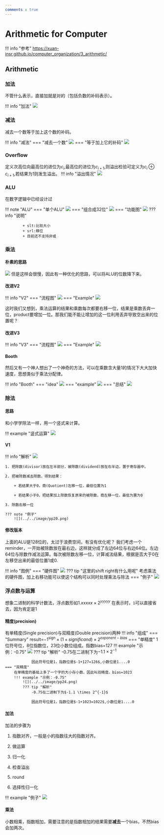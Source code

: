 ```yaml
---
comments : true
---
```

# Arithmetic for Computer

!!! info "参考"
    https://xuan-insr.github.io/computer_organization/3_arithmetic/

## Arithmetic

### 加法

不管什么表示，直接加就是对的（包括负数的补码表示）。

!!! info "加法"
    ![](../../image/p56.png)
### 减法

减去一个数等于加上这个数的补码。

!!! info "减法"
    === "减去一个数"
        ![](../../image/p57.png)
    === "等于加上它的补码"
        ![](../../image/p58.png)

### Overflow

定义次高位向最高位的进位为$c_i$,最高位的进位为$c_{i+1}$,则溢出检验可定义为$c_i \oplus c_{i+1}$,若结果为1则发生溢出。
!!! info "溢出情况"
    ![](../../image/p59.png)

### ALU

在数字逻辑中已经设计过

!!! note "ALU"
    === "单个ALU"
        ![](../../image/p60.png)
    === "组合成32位"
        ![](../../image/p61.png)
    === "功能图"
        ![](../../image/p62.png)
        ??? info "说明"

            + slt:比较大小
            + srl:移位
            + 目前还不支持非或

### 乘法

#### 朴素的思路

![](../../image/p63.png)
但是这样会很慢，因此有一种优化的思路，可以将ALU的位数降下来。

#### 改进V2

!!! info "V2"
    === "流程图"
        ![](../../image/p64.png)
    === "Example"
        ![](../../image/p65.png)

这时我们又想到，乘法运算的结果和乘数每次都要右移一位，结果是乘数丢弃一位，product要增加一位。那我们能不能让增加的这一位利用丢弃导致空出来的位置呢？

#### 改进V3

!!! info "V3"
    === "流程图"
        ![](../../image/p66.png)
    === "Example"
        ![](../../image/p67.png)

#### Booth

然后又有一个神人想出了一个神奇的方法，可以在乘数含大量1的情况下大大加快速度，思想类似于乘法分配律。

!!! info "Booth"
    === "idea"
        ![](../../image/p68.png)
    === "example"
        ![](../../image/p69.png)
    === "总结"
        ![](../../image/pp17.png)
### 除法


#### 思路

和小学学除法一样，用一个竖式来计算。

!!! example "竖式运算"
    ![](../../image/pp18.png)

#### V1

!!! info "解析"
    ![](../../image/pp19.png)
    
    1. 把除数(divisor)放在左半部分，被除数(dividend)放在右半边，置于寄存器中。

    2. 把被除数减去除数，得到结果：

        + 若结果大于0，商(Quotient)左移一位，最低位置为1

        + 若结果小于0，把结果加上除数恢复原来的被除数，商左移一位，最低为置为0

    3. 除数右移一位

    ??? note "例子"
        ![](../../image/pp20.png)

#### 修改版本

上面的ALU是128位的，太过于浪费空间，有没有优化呢？
我们考虑一个reminder，一开始被除数放在最右边，这样就分成了左边64位与右边64位。左边64位与除数作减法运算。每次被除数左移一位，计算减法结果，根据是否大于0在左移空出来的最低位置1或0.

!!! info "图例"
    === "硬件图"
        ![](../../image/pp21.png)
        ??? tip "这里的shift right有什么用呢"
            考虑乘法的硬件图，加上右移功能可以使这个结构可以同时处理乘法与除法
    === "例子"
        ![](../../image/pp22.png)

### 浮点数与运算

想象二进制的科学计数法，浮点数形如$1.xxxxx \times 2^{yyyyy}$
在表示时，`1`可以直接省去，因为肯定是1
#### 精度(precision)
有单精度(Single precision)与双精度(Double precision)两种
!!! info "组成"
    === "Summary"
        result=$-1^{\text{sign}} \times (1+significand) \times 2^{exponent - bias}$
    === "单精度"
        1位符号位，8位指数位，23位小数位组成。指数bias=127
        !!! example "示例：-0.75"
            ![](../../image/pp23.png)
            ??? tip "解析"
                -0.75在二进制下为$-1.1 \times 2^{-1}$

                因此符号位是1，指数位是$-1+127=126$,小数位是1....0
    === "双精度"
        在单精度的基础上多了一个字的大小存小数，因此叫双精度。bias=1023
        !!! example "示例：-0.75"
            ![](../../image/pp24.png)
            ??? tip "解析"
                -0.75在二进制下为$-1.1 \times 2^{-1}$

                因此符号位是1，指数位是$-1+1023=1022$,小数位是1....0

#### 加法

加法的步骤为

1. 指数对齐，一般是小的指数往大的指数对齐。

2. 做运算

3. 归一化

4. 检查溢出

5. round

6. 选择性归一化

!!! example "例子"
    ![](../../image/pp25.png)

#### 乘法

小数相乘，指数相加，需要注意的是指数相加的结果需要**减去**一个bias，不然bias会加两次。